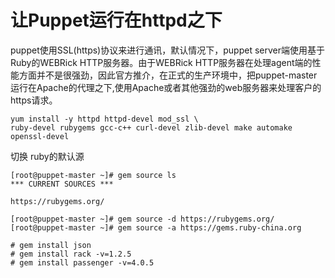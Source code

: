# 让Puppet运行在httpd之下

puppet使用SSL\(https\)协议来进行通讯，默认情况下，puppet server端使用基于Ruby的WEBRick HTTP服务器。由于WEBRick HTTP服务器在处理agent端的性能方面并不是很强劲，因此官方推介，在正式的生产环境中，把puppet-master运行在Apache的代理之下,使用Apache或者其他强劲的web服务器来处理客户的https请求。

```
yum install -y httpd httpd-devel mod_ssl \
ruby-devel rubygems gcc-c++ curl-devel zlib-devel make automake  openssl-devel
```

切换 ruby的默认源

```
[root@puppet-master ~]# gem source ls
*** CURRENT SOURCES ***

https://rubygems.org/

[root@puppet-master ~]# gem source -d https://rubygems.org/
[root@puppet-master ~]# gem source -a https://gems.ruby-china.org
```



```
# gem install json
# gem install rack -v=1.2.5
# gem install passenger -v=4.0.5
```



